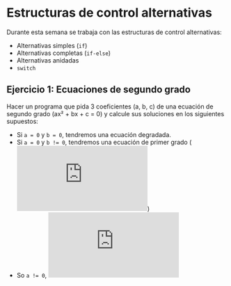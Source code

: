 # Estructuras de control alternativas

Durante esta semana se trabaja con las estructuras de control alternativas:

- Alternativas simples (`if`)
- Alternativas completas (`if-else`)
- Alternativas anidadas
- `switch`

## Ejercicio 1: Ecuaciones de segundo grado

Hacer un programa que pida 3 coeficientes (a, b, c) de una ecuación de segundo
grado (ax² + bx + c = 0) y calcule sus soluciones en los siguientes supuestos:

- Si `a = 0` y `b = 0`, tendremos una ecuación degradada.
- Si `a = 0` y `b != 0`, tendremos una ecuación de primer grado 
(![primergrado](http://www.sciweavers.org/tex2img.php?eq=%20x%3D%5Cfrac%7B-c%7D%7Bb%7D%20&bc=White&fc=Black&im=jpg&fs=12&ff=arev&edit=0))
- So `a != 0`, ![raizreal](http://www.sciweavers.org/tex2img.php?eq=x%3D%20%5Cfrac%7B-b%2B-%5Csqrt%7Bradicando%7D%7D%7B2a%7D&bc=White&fc=Black&im=jpg&fs=12&ff=arev&edit=0)